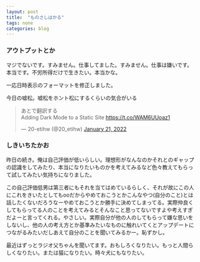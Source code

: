 ```yaml
---
layout: post
title:  "ものさしはかる"
tags: none
categories: blog
---
```

### アウトプットとか
マジでないです。すみません。仕事してました。すみません。仕事は嫌いです。本当です。不労所得だけで生きたい。本当かな。

一応日時表示のフォーマットを修正しました。

今日の嘘松。嘘松をホント松にするくらいの気合がいる
<blockquote class="twitter-tweet"><p lang="ja" dir="ltr">あとで翻訳する<br>Adding Dark Mode to a Static Site <a href="https://t.co/WAM6UUoaz1">https://t.co/WAM6UUoaz1</a></p>&mdash; 20-etihw (@20_etihw) <a href="https://twitter.com/20_etihw/status/1484355786763833344?ref_src=twsrc%5Etfw">January 21, 2022</a></blockquote> <script async src="https://platform.twitter.com/widgets.js" charset="utf-8"></script>


### しきいちたかお
昨日の続き。俺は自己評価が低いらしい。理想形がなんなのかそれとのギャップの認識をしてみたり、本当になりたいものかを考えてみるなど色々教えてもらって試してみたい気持ちになりました。

この自己評価低男は第三者にもそれを当てはめているらしく、それが故にこの人にこれをきいたとしてもooだからやめておこうとかこんなやつ(自分のこと)とは話したくないだろうなーやめておこうとか勝手に決めてしまってる。実際仲良くしてもらってる人のことを考えてみるとそんなこと思ってないですよや考えすぎだよーと言ってくれる。やさしい。実際自分が他の人のしてもらって嫌な思いをしないし、他の人の考え方とか基準みたいなものに触れいてくとアップデートにつながるみたいだしあえて自分のことを聞いてみるかー。恥ずかし。

最近はずっとラジオ父ちゃんを聞いてます。おもしろくなりたい。もっと人間らしくなりたい。または猫になりたい。時々犬にもなりたい。
